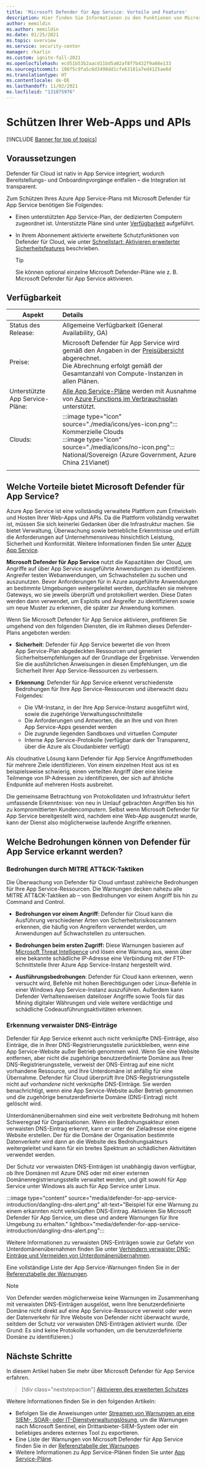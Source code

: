```yaml
---
title: 'Microsoft Defender für App Service: Vorteile und Features'
description: Hier finden Sie Informationen zu den Funktionen von Microsoft Defender für App Service, und Sie erfahren, wie Sie dieses Tool für Ihr Abonnement aktivieren.
author: memildin
ms.author: memildin
ms.date: 01/25/2021
ms.topic: overview
ms.service: security-center
manager: rkarlin
ms.custom: ignite-fall-2021
ms.openlocfilehash: ecd51b53b2aacd11bd5a02af8f7b432f9a08e133
ms.sourcegitcommit: 106f5c9fa5c6d3498dd1cfe63181a7ed4125ae6d
ms.translationtype: HT
ms.contentlocale: de-DE
ms.lasthandoff: 11/02/2021
ms.locfileid: "131075976"
---
```

# <a name="protect-your-web-apps-and-apis"></a>Schützen Ihrer Web-Apps und APIs

[!INCLUDE [Banner for top of topics](./includes/banner.md)]

## <a name="prerequisites"></a>Voraussetzungen

Defender für Cloud ist nativ in App Service integriert, wodurch Bereitstellungs- und Onboardingvorgänge entfallen – die Integration ist transparent.

Zum Schützen Ihres Azure App Service-Plans mit Microsoft Defender für App Service benötigen Sie Folgendes:

- Einen unterstützten App Service-Plan, der dedizierten Computern zugeordnet ist. Unterstützte Pläne sind unter [Verfügbarkeit](#availability) aufgeführt.

- In Ihrem Abonnement aktivierte erweiterte Schutzfunktionen von Defender für Cloud, wie unter [Schnellstart: Aktivieren erweiterter Sicherheitsfeatures](enable-enhanced-security.md) beschrieben.

    > [!TIP]
    > Sie können optional einzelne Microsoft Defender-Pläne wie z. B. Microsoft Defender für App Service aktivieren.

## <a name="availability"></a>Verfügbarkeit

| Aspekt                       | Details                                                                                                                                                                                        |
|------------------------------|:-----------------------------------------------------------------------------------------------------------------------------------------------------------------------------------------------|
| Status des Release:               | Allgemeine Verfügbarkeit (General Availability, GA)                                                                                                                                                                      |
| Preise:                     | Microsoft Defender für App Service wird gemäß den Angaben in der [Preisübersicht](https://azure.microsoft.com/pricing/details/security-center/) abgerechnet.<br>Die Abrechnung erfolgt gemäß der Gesamtanzahl von Compute-Instanzen in allen Plänen.       |
| Unterstützte App Service-Pläne: | [Alle App Service-Pläne](https://azure.microsoft.com/pricing/details/app-service/plans/) werden mit Ausnahme von [Azure Functions im Verbrauchsplan](../azure-functions/functions-scale.md) unterstützt. |
| Clouds:                      | :::image type="icon" source="./media/icons/yes-icon.png"::: Kommerzielle Clouds<br>:::image type="icon" source="./media/icons/no-icon.png"::: National/Sovereign (Azure Government, Azure China 21Vianet)                                                     |
|                              |                                                                                                                                                                                                |

## <a name="what-are-the-benefits-of-microsoft-defender-for-app-service"></a>Welche Vorteile bietet Microsoft Defender für App Service?

Azure App Service ist eine vollständig verwaltete Plattform zum Entwickeln und Hosten Ihrer Web-Apps und APIs. Da die Plattform vollständig verwaltet ist, müssen Sie sich keinerlei Gedanken über die Infrastruktur machen. Sie bietet Verwaltung, Überwachung sowie betriebliche Erkenntnisse und erfüllt die Anforderungen auf Unternehmensniveau hinsichtlich Leistung, Sicherheit und Konformität. Weitere Informationen finden Sie unter [Azure App Service](https://azure.microsoft.com/services/app-service/).

**Microsoft Defender für App Service** nutzt die Kapazitäten der Cloud, um Angriffe auf über App Service ausgeführte Anwendungen zu identifizieren. Angreifer testen Webanwendungen, um Schwachstellen zu suchen und auszunutzen. Bevor Anforderungen für in Azure ausgeführte Anwendungen an bestimmte Umgebungen weitergeleitet werden, durchlaufen sie mehrere Gateways, wo sie jeweils überprüft und protokolliert werden. Diese Daten werden dann verwendet, um Exploits und Angreifer zu identifizieren sowie um neue Muster zu erkennen, die später zur Anwendung kommen.

Wenn Sie Microsoft Defender für App Service aktivieren, profitieren Sie umgehend von den folgenden Diensten, die im Rahmen dieses Defender-Plans angeboten werden:

- **Sicherheit**: Defender für App Service bewertet die von Ihrem App Service-Plan abgedeckten Ressourcen und generiert Sicherheitsempfehlungen auf der Grundlage der Ergebnisse. Verwenden Sie die ausführlichen Anweisungen in diesen Empfehlungen, um die Sicherheit Ihrer App Service-Ressourcen zu verbessern.

- **Erkennung**: Defender für App Service erkennt verschiedenste Bedrohungen für Ihre App Service-Ressourcen und überwacht dazu Folgendes:
    - Die VM-Instanz, in der Ihre App Service-Instanz ausgeführt wird, sowie die zugehörige Verwaltungsschnittstelle
    - Die Anforderungen und Antworten, die an Ihre und von Ihren App Service-Apps gesendet werden
    - Die zugrunde liegenden Sandboxes und virtuellen Computer
    - Interne App Service-Protokolle (verfügbar dank der Transparenz, über die Azure als Cloudanbieter verfügt)

Als cloudnative Lösung kann Defender für App Service Angriffsmethoden für mehrere Ziele identifizieren. Von einem einzelnen Host aus ist es beispielsweise schwierig, einen verteilten Angriff über eine kleine Teilmenge von IP-Adressen zu identifizieren, der sich auf ähnliche Endpunkte auf mehreren Hosts ausbreitet.

Die gemeinsame Betrachtung von Protokolldaten und Infrastruktur liefert umfassende Erkenntnisse: von neu in Umlauf gebrachten Angriffen bis hin zu kompromittierten Kundencomputern. Selbst wenn Microsoft Defender für App Service bereitgestellt wird, nachdem eine Web-App ausgenutzt wurde, kann der Dienst also möglicherweise laufende Angriffe erkennen.


## <a name="what-threats-can-defender-for-app-service-detect"></a>Welche Bedrohungen können von Defender für App Service erkannt werden?

### <a name="threats-by-mitre-attck-tactics"></a>Bedrohungen durch MITRE ATT&CK-Taktiken

Die Überwachung von Defender für Cloud umfasst zahlreiche Bedrohungen für Ihre App Service-Ressourcen. Die Warnungen decken nahezu alle MITRE ATT&CK-Taktiken ab – von Bedrohungen vor einem Angriff bis hin zu Command and Control.

- **Bedrohungen vor einem Angriff**: Defender für Cloud kann die Ausführung verschiedener Arten von Sicherheitsrisikoscannern erkennen, die häufig von Angreifern verwendet werden, um Anwendungen auf Schwachstellen zu untersuchen.

- **Bedrohungen beim ersten Zugriff:** Diese Warnungen basieren auf [Microsoft Threat Intelligence](https://go.microsoft.com/fwlink/?linkid=2128684) und lösen eine Warnung aus, wenn über eine bekannte schädliche IP-Adresse eine Verbindung mit der FTP-Schnittstelle Ihrer Azure App Service-Instanz hergestellt wird.

- **Ausführungsbedrohungen**: Defender für Cloud kann erkennen, wenn versucht wird, Befehle mit hohen Berechtigungen oder Linux-Befehle in einer Windows App Service-Instanz auszuführen. Außerdem kann Defender Verhaltensweisen dateiloser Angriffe sowie Tools für das Mining digitaler Währungen und viele weitere verdächtige und schädliche Codeausführungsaktivitäten erkennen.

### <a name="dangling-dns-detection"></a>Erkennung verwaister DNS-Einträge

Defender für App Service erkennt auch nicht verknüpfte DNS-Einträge, also Einträge, die in Ihrer DNS-Registrierungsstelle zurückbleiben, wenn eine App Service-Website außer Betrieb genommen wird. Wenn Sie eine Website entfernen, aber nicht die zugehörige benutzerdefinierte Domäne aus Ihrer DNS-Registrierungsstelle, verweist der DNS-Eintrag auf eine nicht vorhandene Ressource, und Ihre Unterdomäne ist anfällig für eine Übernahme. Defender für Cloud überprüft Ihre DNS-Registrierungsstelle nicht auf *vorhandene* nicht verknüpfte DNS-Einträge. Sie werden benachrichtigt, wenn eine App Service-Website außer Betrieb genommen und die zugehörige benutzerdefinierte Domäne (DNS-Eintrag) nicht gelöscht wird.

Unterdomänenübernahmen sind eine weit verbreitete Bedrohung mit hohem Schweregrad für Organisationen. Wenn ein Bedrohungsakteur einen verwaisten DNS-Eintrag erkennt, kann er unter der Zieladresse eine eigene Website erstellen. Der für die Domäne der Organisation bestimmte Datenverkehr wird dann an die Website des Bedrohungsakteurs weitergeleitet und kann für ein breites Spektrum an schädlichen Aktivitäten verwendet werden.

Der Schutz vor verwaisten DNS-Einträgen ist unabhängig davon verfügbar, ob Ihre Domänen mit Azure DNS oder mit einer externen Domänenregistrierungsstelle verwaltet werden, und gilt sowohl für App Service unter Windows als auch für App Service unter Linux.

:::image type="content" source="media/defender-for-app-service-introduction/dangling-dns-alert.png" alt-text="Beispiel für eine Warnung zu einem erkannten nicht verknüpften DNS-Eintrag. Aktivieren Sie Microsoft Defender für App Service, um diese und andere Warnungen für Ihre Umgebung zu erhalten." lightbox="media/defender-for-app-service-introduction/dangling-dns-alert.png":::

Weitere Informationen zu verwaisten DNS-Einträgen sowie zur Gefahr von Unterdomänenübernahmen finden Sie unter [Verhindern verwaister DNS-Einträge und Vermeiden von Unterdomänenübernahmen](../security/fundamentals/subdomain-takeover.md).

Eine vollständige Liste der App Service-Warnungen finden Sie in der [Referenztabelle der Warnungen](alerts-reference.md#alerts-azureappserv).

> [!NOTE]
> Von Defender werden möglicherweise keine Warnungen im Zusammenhang mit verwaisten DNS-Einträgen ausgelöst, wenn Ihre benutzerdefinierte Domäne nicht direkt auf eine App Service-Ressource verweist oder wenn der Datenverkehr für Ihre Website von Defender nicht überwacht wurde, seitdem der Schutz vor verwaisten DNS-Einträgen aktiviert wurde. (Der Grund: Es sind keine Protokolle vorhanden, um die benutzerdefinierte Domäne zu identifizieren.)

## <a name="next-steps"></a>Nächste Schritte

In diesem Artikel haben Sie mehr über Microsoft Defender für App Service erfahren. 

> [!div class="nextstepaction"]
> [Aktivieren des erweiterten Schutzes](enable-enhanced-security.md)

Weitere Informationen finden Sie in den folgenden Artikeln: 

- Befolgen Sie die Anweisungen unter [Streamen von Warnungen an eine SIEM-, SOAR- oder IT-Dienstverwaltungslösung](export-to-siem.md), um die Warnungen nach Microsoft Sentinel, ein Drittanbieter-SIEM-System oder ein beliebiges anderes externes Tool zu exportieren.
- Eine Liste der Warnungen von Microsoft Defender für App Service finden Sie in der [Referenztabelle der Warnungen](alerts-reference.md#alerts-azureappserv).
- Weitere Informationen zu App Service-Plänen finden Sie unter [App Service-Pläne](https://azure.microsoft.com/pricing/details/app-service/plans/).
